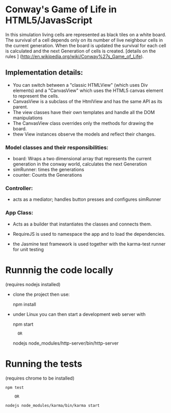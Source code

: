 
# Conway's Game of Life in HTML5/JavasScript


In this simulation living cells are represented as black tiles on a white board.   
The survival of a cell depends only on its number of live neighbour cells in the current generation.
When the board is updated the survival for each cell is calculated and the next Generation of cells is created. 
 [details on the rules ] (http://en.wikipedia.org/wiki/Conway%27s_Game_of_Life).
 
 
## Implementation details:

* You can switch between a "classic HTMLView" (which uses Div elements) and a "CanvasView" which uses the HTML5 canvas element to represent the cells.
* CanvasView is a subclass of the HtmlView and has the same API as its parent. 
* The view classes have their own templates and handle all the DOM manipulations
* The CanvasView class overrides only the methods for drawing the board.
* thew View instances observe the models and reflect their changes. 
 
    
### Model classes and their responsibilities:
* board: Wraps a two dimensional array that represents the current generation in the conway world, calculates the next Generation
* simRunner: times the generations 
* counter: Counts the Generations

### Controller:
* acts as a mediator; handles button presses and configures simRunner

### App Class:
* Acts as a builder that instantiates the classes and connects them.

* RequireJS is used to namespace the app and to load the dependencies.
* the Jasmine test framework is used together with the karma-test runner for unit testing


# Runnnig the code locally  

(requires nodejs installed)

* clone the project then use:


    npm install

 

* under Linux you can then start a development web server with                                                         


    npm start
    
        OR
 
    nodejs node_modules/http-server/bin/http-server
 
        
# Running the tests
 (requires chrome to be installed)
      
      
    npm test
    
        OR       
    
    nodejs node_modules/karma/bin/karma start
        
        

    


